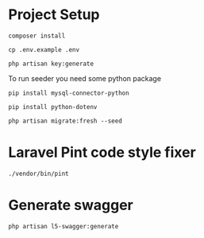 # Project Setup

```composer install```

```cp .env.example .env```

```php artisan key:generate```



To run seeder you need some python package

``` pip install mysql-connector-python ```

``` pip install python-dotenv ```



```php artisan migrate:fresh --seed```



# Laravel Pint code style fixer
```./vendor/bin/pint```

# Generate swagger
```php artisan l5-swagger:generate```
